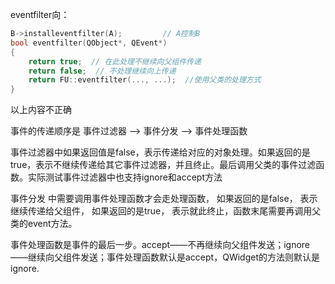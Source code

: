 eventfilter向：

```cpp
B->installeventfilter(A);         // A控制B
bool eventfilter(QObject*, QEvent*)
{
	return true;  // 在此处理不继续向父组件传递
	return false;  // 不处理继续向上传递
	return FU::eventfilter(..., ...);  //使用父类的处理方式
}
```

以上内容不正确

事件的传递顺序是 事件过滤器 ——> 事件分发 ——> 事件处理函数

事件过滤器中如果返回值是false，表示传递给对应的对象处理。如果返回的是true，表示不继续传递给其它事件过滤器，并且终止。最后调用父类的事件过滤函数。实际测试事件过滤器中也支持ignore和accept方法

事件分发 中需要调用事件处理函数才会走处理函数， 如果返回的是false， 表示继续传递给父组件， 如果返回的是true， 表示就此终止，函数末尾需要再调用父类的event方法。

事件处理函数是事件的最后一步。accept——不再继续向父组件发送；ignore——继续向父组件发送；事件处理函数默认是accept，QWidget的方法则默认是ignore.
